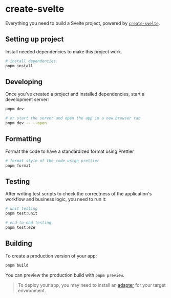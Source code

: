 # create-svelte

Everything you need to build a Svelte project, powered by [`create-svelte`](https://github.com/sveltejs/kit/tree/master/packages/create-svelte).

## Setting up project

Install needed dependencies to make this project work.

```bash
# install dependencies
pnpm install
```

## Developing

Once you've created a project and installed dependencies, start a development server:

```bash
pnpm dev

# or start the server and open the app in a new browser tab
pnpm dev -- --open
```

## Formatting

Format the code to have a standardized format using Prettier

```bash
# format style of the code usign prettier
pnpm format
```

## Testing

After writing test scripts to check the correctness of the application's workflow and business logic, you need to run it:

```bash
# unit testing
pnpm test:unit

# end-to-end testing
pnpm test:e2e
```

## Building

To create a production version of your app:

```bash
pnpm build
```

You can preview the production build with `pnpm preview`.

> To deploy your app, you may need to install an [adapter](https://kit.svelte.dev/docs/adapters) for your target environment.
